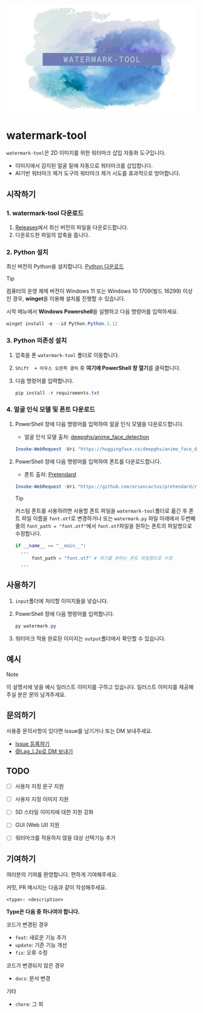 

![title](./docs/title.png)

# watermark-tool

`watermark-tool`은 2D 이미지를 위한 워터마크 삽입 자동화 도구입니다.

- 이미지에서 감지된 얼굴 밑에 자동으로 워터마크를 삽입합니다.
- AI기반 워터마크 제거 도구의 워터마크 제거 시도를 효과적으로 방어합니다.



## 시작하기

### 1. watermark-tool 다운로드

1. [Releases](https://github.com/AkeboshiHimari/watermark-tool/releases/)에서 최신 버전의 파일을 다운로드합니다.
2. 다운로드한 파일의 압축을 풉니다.

### 2. Python 설치

최신 버전의 Python을 설치합니다. [Python 다운로드](https://www.python.org/ftp/python/3.12.5/python-3.12.5-amd64.exe)

> [!TIP]
>
> 컴퓨터의 운영 체제 버전이 Windows 11 또는 Windows 10 1709(빌드 16299) 이상인 경우, **winget**을 이용해 설치를 진행할 수 있습니다.
>
> 시작 메뉴에서 **Windows Powershell**을 실행하고 다음 명령어를 입력하세요.
>
> ```powershell
> winget install -e --id Python.Python.3.12
> ```

### 3. Python 의존성 설치

1. 압축을 푼 `watermark-tool` 폴더로 이동합니다.
2. `Shift  + 마우스 오른쪽 클릭` 후 **여기에 PowerShell 창 열기**를 클릭합니다.
3. 다음 명령어를 입력합니다. 

    ```powershell
    pip install -r requirements.txt
    ```

### 4. 얼굴 인식 모델 및 폰트 다운로드

1. PowerShell 창에 다음 명령어를 입력하여 얼굴 인식 모델을 다운로드합니다.

	- 얼굴 인식 모델 출처: [deepghs/anime_face_detection](https://huggingface.co/deepghs/anime_face_detection)

    ```powershell
    Invoke-WebRequest -Uri "https://huggingface.co/deepghs/anime_face_detection/resolve/main/face_detect_v1.4_s/model.pt?download=true" -OutFile "./model.pt"
    ```

2. PowerShell 창에 다음 명령어를 입력하여 폰트를 다운로드합니다.

   - 폰트 출처: [Pretendard](https://github.com/orioncactus/pretendard)

    ```powershell
    Invoke-WebRequest -Uri "https://github.com/orioncactus/pretendard/raw/main/packages/pretendard/dist/public/variable/PretendardVariable.ttf" -OutFile "./font.otf"
    ```
    > [!TIP]
    > 커스텀 폰트를 사용하려면 사용할 폰트 파일을 `watermark-tool`폴더로 옮긴 후 폰트 파일 이름을 `font.otf`로 변경하거나 또는 `watermark.py` 파일 아래에서 두번째 줄의 `font_path = "font.otf"`에서 `font.otf`파일을 원하는 폰트의 파일명으로 수정합니다.
    >
    > ```python
    > if __name__ == "__main__":
    > 	...
    >     	font_path = "font.otf" # 여기를 원하는 폰트 파일명으로 수정
    > 	...
    > ```



## 사용하기

1. `input`폴더에 처리할 이미지들을 넣습니다.

2. PowerShell 창에 다음 명령어를 입력합니다.

   ```powershell
   py watermark.py
   ```

3. 워터마크 적용 완료된 이미지는 `output`폴더에서 확인할 수 있습니다.



## 예시

> [!NOTE]
>
> 이 설명서에 넣을 예시 일러스트 이미지를 구하고 있습니다. 일러스트 이미지를 제공해주실 분은 문의 남겨주세요.



## 문의하기

사용중 문의사항이 있다면 Issue를 남기거나 또는 DM 보내주세요.

- [Issue 등록하기](https://github.com/AkeboshiHimari/watermark-tool/issues)
- [@Lag_L2p로 DM 보내기](https://x.com/Lag_L2p)



## TODO
- [ ] 사용자 지정 문구 지원
- [ ] 사용자 지정 이미지 지원
- [ ] SD 스타일 이미지에 대한 지원 강화
- [ ] GUI (Web UI) 지원
- [ ] 워터마크를 적용하지 않을 대상 선택기능 추가



## 기여하기

여러분의 기여를 환영합니다. 편하게 기여해주세요.

커밋, PR 메시지는 다음과 같이 작성해주세요.

```
<type>: <description>
```

**Type은 다음 중 하나여야 합니다.**

코드가 변경된 경우

- `feat`: 새로운 기능 추가
- `update`: 기존 기능 개선
- `fix`: 오류 수정

코드가 변경되지 않은 경우

- `docs`: 문서 변경

기타

- `chore`: 그 외
